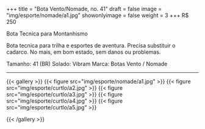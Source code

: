 +++
title = "Bota Vento/Nomade, no. 41"
draft = false
image = "img/esporte/nomade/a1.jpg"
showonlyimage = false
weight = 3
+++
<span class="price">R$ 250</span>

Bota Tecnica para Montanhismo
<!--more-->

Bota tecnica para trilha e esportes de aventura. Precisa substituir o cadarco. No mais, em bom estado, sem danos ou problemas.

Tamanho: 41 (BR)
Solado: Vibram
Marca: Botas Vento  / Nomade

---

{{< gallery >}}
{{< figure src="img/esporte/nomade/a1.jpg" >}}
{{< figure src="img/esporte/curtlo/a2.jpg" >}}
{{< figure src="img/esporte/curtlo/a3.jpg" >}}
{{< figure src="img/esporte/curtlo/a4.jpg" >}}
{{< figure src="img/esporte/curtlo/a5.jpg" >}}

{{< /gallery >}}
